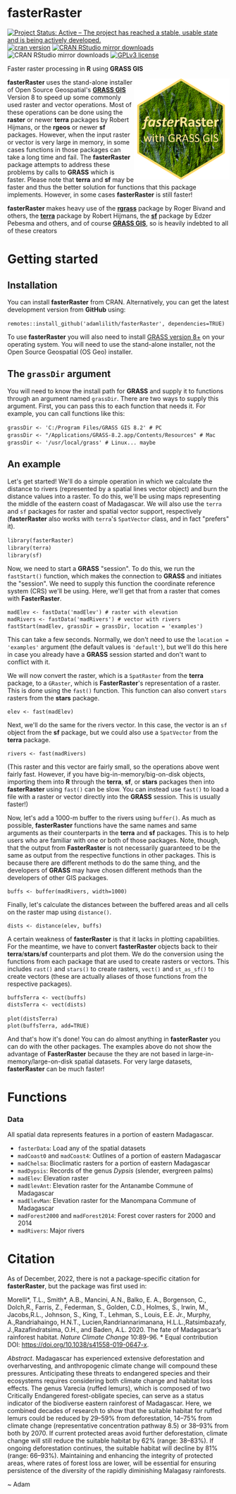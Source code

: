 # fasterRaster
<!-- badges: start -->

[![Project Status: Active – The project has reached a stable, usable state and is being actively developed.](https://www.repostatus.org/badges/latest/active.svg)](https://www.repostatus.org/#active)
[![cran version](https://www.r-pkg.org/badges/version/fasterRaster)](https://cran.r-project.org/package=fasterRaster)
[![CRAN RStudio mirror downloads](https://cranlogs.r-pkg.org/badges/grand-total/fasterRaster?color=yellow)](https://r-pkg.org/pkg/fasterRaster)
![CRAN RStudio mirror downloads](https://cranlogs.r-pkg.org/badges/fasterRaster?color=lightgrey)
[![GPLv3 license](https://img.shields.io/badge/License-GPLv3-blue.svg)](http://perso.crans.org/besson/LICENSE.html)

<!-- badges: end -->



Faster raster processing in **R** using **GRASS GIS**

<img align="right" src="fasterRaster.png" height="230"/>  

**fasterRaster** uses the stand-alone installer of Open Source Geospatial's <a href="https://grass.osgeo.org/rgrass/">**GRASS GIS**</a> Version 8 to speed up some commonly used raster and vector operations. Most of these operations can be done using the **raster** or newer **terra** packages by Robert Hijmans, or the **rgeos** or newer **sf** packages.  However, when the input raster or vector is very large in memory, in some cases functions in those packages can take a long time and fail. The **fasterRaster** package attempts to address these problems by calls to **GRASS** which is faster. Please note that **terra** and **sf** may be faster and thus the better solution for functions that this package implements. However, in some cases **fasterRaster** is still faster!

**fasterRaster** makes heavy use of the <a href="https://cran.r-project.org/package=rgrass">**rgrass**</a> package by Roger Bivand and others, the <a href="https://cran.r-project.org/package=rgrass">**terra**</a> package by Robert Hijmans, the <a href="https://cran.r-project.org/package=sf">**sf**</a> package by Edzer Pebesma and others, and of course <a href="https://grass.osgeo.org/">**GRASS GIS**</a>, so is heavily indebted to all of these creators

# Getting started #

## Installation ###

You can install **fasterRaster** from CRAN.  Alternatively, you can get the latest development version from **GitHub** using:  

`remotes::install_github('adamlilith/fasterRaster', dependencies=TRUE)`  

To use **fasterRaster** you will also need to install [GRASS version 8+](https://grass.osgeo.org/) on your operating system. You will need to use the stand-alone installer, not the Open Source Geospatial (OS Geo) installer.

## The `grassDir` argument

You will need to know the install path for **GRASS** and supply it to functions through an argument named `grassDir`. There are two ways to supply this argument. First, you can pass this to each function that needs it. For example, you can call functions like this:  

`grassDir <- 'C:/Program Files/GRASS GIS 8.2' # PC`  
`grassDir <- "/Applications/GRASS-8.2.app/Contents/Resources" # Mac`  
`grassDir <- '/usr/local/grass' # Linux... maybe`  

## An example ##

Let's get started! We'll do a simple operation in which we calculate the distance to rivers (represented by a spatial lines vector object) and burn the distance values into a raster. To do this, we'll be using maps representing the middle of the eastern coast of Madagascar. We will also use the `terra` and `sf` packages for raster and spatial vector support, respectively (**fasterRaster** also works with `terra`'s `SpatVector` class, and in fact "prefers" it).

`library(fasterRaster)`  
`library(terra)`  
`library(sf)`  

Now, we need to start a **GRASS** "session". To do this, we run the `fastStart()` function, which makes the connection to **GRASS** and initiates the "session". We need to supply this function the coordinate reference system (CRS) we'll be using.  Here, we'll get that from a raster that comes with **FasterRaster**.

```
madElev <- fastData('madElev') # raster with elevation
madRivers <- fastData('madRivers') # vector with rivers
fastStart(madElev, grassDir = grassDir, location = 'examples')
```

This can take a few seconds. Normally, we don't need to use the `location = 'examples'` argument (the default values is `'default'`), but we'll do this here in case you already have a **GRASS** session started and don't want to conflict with it.

We will now convert the raster, which is a `SpatRaster` from the **terra** package, to a `GRaster`, which is **FasterRaster**'s representation of a raster. This is done using the `fast()` function.  This function can also convert `stars` rasters from the **stars** package.
```
elev <- fast(madElev)
```

Next, we'll do the same for the rivers vector. In this case, the vector is an `sf` object from the **sf** package, but we could also use a `SpatVector` from the **terra** package.
```
rivers <- fast(madRivers)
```

(This raster and this vector are fairly small, so the operations above went fairly fast. However, if you have big-in-memory/big-on-disk objects, importing them into **R** through the **terra**, **sf**, or **stars**  packages then into **fasterRaster** using `fast()` can be slow. You can instead use `fast()` to load a file with a raster or vector directly into the **GRASS** session. This is usually faster!)

Now, let's add a 1000-m buffer to the rivers using `buffer()`. As much as possible, **fasterRaster** functions have the same names and same arguments as their counterparts in the **terra** and **sf** packages. This is to help users who are familiar with one or both of those packages. Note, though, that the output from **FasterRaster** is not necessarily guaranteed to be the same as output from the respective functions in other packages. This is because there are different methods to do the same thing, and the developers of **GRASS** may have chosen different methods than the developers of other GIS packages.

```
buffs <- buffer(madRivers, width=1000)
```

Finally, let's calculate the distances between the buffered areas and all cells on the raster map using `distance()`.
```
dists <- distance(elev, buffs)
```

A certain weakness of **fasterRaster** is that it lacks in plotting capabilities. For the meantime, we have to convert **fasterRaster** objects back to their **terra**/**stars**/**sf** counterparts and plot them. We do the conversion using the functions from each package that are used to create rasters or vectors.  This includes `rast()` and `stars()` to create rasters, `vect()` and `st_as_sf()` to create vectors (these are actually aliases of those functions from the respective packages).
```
buffsTerra <- vect(buffs)
distsTerra <- vect(dists)

plot(distsTerra)
plot(buffsTerra, add=TRUE)
```

And that's how it's done!  You can do almost anything in **fasterRaster**  you can do with the other packages. The examples above do not show the advantage of **FasterRaster** because the they are not based in large-in-memory/large-on-disk spatial datasets. For very large datasets, **fasterRaster** can be much faster!


# Functions #


### Data
All spatial data represents features in a portion of eastern Madagascar.
* `fasterData`: Load any of the spatial datasets
* `madCoast0` and `madCoast4`: Outlines of a portion of eastern Madagascar
* `madChelsa`: Bioclimatic rasters for a portion of eastern Madagascar
* `madDypsis`: Records of the genus *Dypsis* (slender, evergreen palms)
* `madElev`: Elevation raster
* `madElevAnt`: Elevation raster for the Antanambe Commune of Madagascar
* `madElevMan`: Elevation raster for the Manompana Commune of Madagascar
* `madForest2000` and `madForest2014`: Forest cover rasters for 2000 and 2014
* `madRivers`: Major rivers

# Citation #
As of December, 2022, there is not a package-specific citation for **fasterRaster**, but the package was first used in:

Morelli*, T.L., Smith*, A.B., Mancini, A.N., Balko, E. A., Borgenson, C., Dolch,R., Farris, Z., Federman, S., Golden, C.D., Holmes, S., Irwin, M., Jacobs,R.L., Johnson, S., King, T., Lehman, S., Louis, E.E. Jr., Murphy, A.,Randriahaingo, H.N.T., Lucien,Randriannarimanana, H.L.L.,Ratsimbazafy, J.,Razafindratsima, O.H., and Baden, A.L. 2020. The fate of Madagascar’s rainforest habitat.  *Nature Climate Change* 10:89-96. * Equal contribution DOI: <a href="https://doi.org/10.1038/s41558-019-0647-x">https://doi.org/10.1038/s41558-019-0647-x</a>.

*Abstract*. Madagascar has experienced extensive deforestation and overharvesting, and anthropogenic climate change will compound these pressures. Anticipating these threats to endangered species and their ecosystems requires considering both climate change and habitat loss effects. The genus Varecia (ruffed lemurs), which is composed of two Critically Endangered forest-obligate species, can serve as a status indicator of the biodiverse eastern rainforest of Madagascar. Here, we combined decades of research to show that the suitable habitat for ruffed lemurs could be reduced by 29–59% from deforestation, 14–75% from climate change (representative concentration pathway 8.5) or 38–93% from both by 2070. If current protected areas avoid further deforestation, climate change will still reduce the suitable habitat by 62% (range: 38–83%). If ongoing deforestation continues, the suitable habitat will decline by 81% (range: 66–93%). Maintaining and enhancing the integrity of protected areas, where rates of forest loss are lower, will be essential for ensuring persistence of the diversity of the rapidly diminishing Malagasy rainforests.


~ Adam
